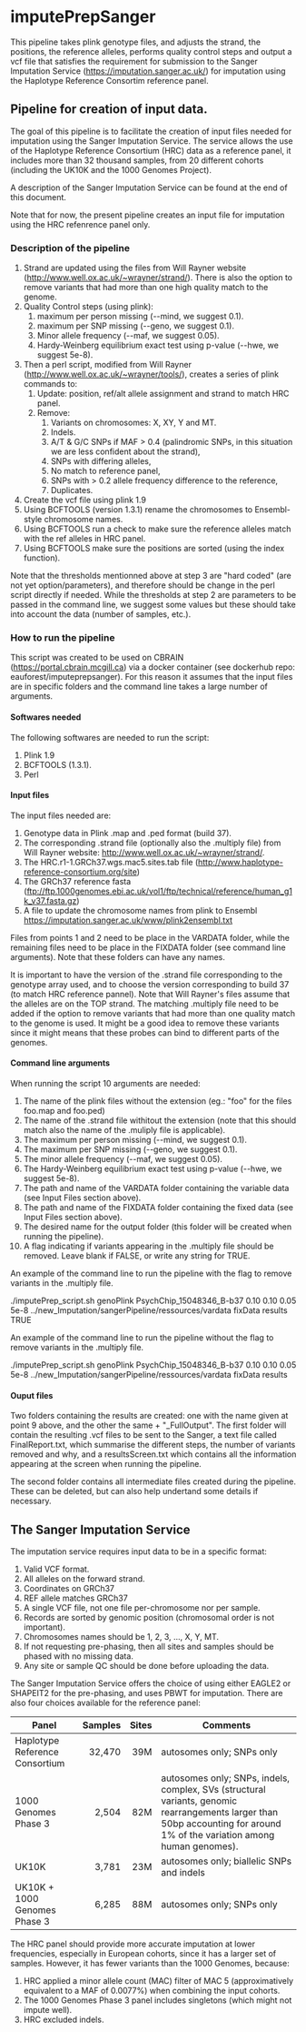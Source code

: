 # imputePrepSanger

This pipeline takes plink genotype files, and adjusts the strand, the positions, the reference alleles, performs quality control steps and output a vcf file that satisfies the requirement for submission to the Sanger Imputation Service (https://imputation.sanger.ac.uk/) for imputation using the Haplotype Reference Consortim reference panel. 


## Pipeline for creation of input data.

The goal of this pipeline is to facilitate the creation of input files needed for imputation using the Sanger Imputation Service. The service allows the use of the Haplotype Reference Consortium (HRC) data as a reference panel, it includes more than 32 thousand samples, from 20 different cohorts (including the UK10K and the 1000 Genomes Project).

A description of the Sanger Imputation Service can be found at the end of this document. 

Note that for now, the present pipeline creates an input file for imputation using the HRC refenrence panel only. 

### Description of the pipeline

1.  Strand are updated using the files from Will Rayner website (http://www.well.ox.ac.uk/~wrayner/strand/). There is also the option to remove variants that had more than one high quality match to the genome. 
2.  Quality Control steps (using plink):
    1.  maximum per person missing (--mind, we suggest 0.1).
    2.  maximum per SNP missing (--geno, we suggest 0.1).
    3.  Minor allele frequency (--maf, we suggest 0.05).
    4.  Hardy-Weinberg equilibrium exact test using p-value (--hwe, we suggest 5e-8).
3.  Then a perl script, modified from Will Rayner (http://www.well.ox.ac.uk/~wrayner/tools/), creates a series of plink commands to:
    1.  Update: position, ref/alt allele assignment and strand to match HRC panel.
    2.  Remove:
        1.  Variants on chromosomes: X, XY, Y and MT.
        2.  Indels.
        3.  A/T & G/C SNPs if MAF > 0.4 (palindromic SNPs, in this situation we are less confident about the strand),
        4.  SNPs with differing alleles,
        5.  No match to reference panel,
        6.  SNPs with > 0.2 allele frequency difference to the reference,
        7.  Duplicates.
4.  Create the vcf file using plink 1.9
5.  Using BCFTOOLS (version 1.3.1) rename the chromosomes to Ensembl-style chromosome names.
6.  Using BCFTOOLS run a check to make sure the reference alleles match with the ref alleles in HRC panel.
7.  Using BCFTOOLS make sure the positions are sorted (using the index function).

Note that the thresholds mentionned above at step 3 are "hard coded" (are not yet option/parameters), and therefore should be change in the perl script directly if needed. While the thresholds at step 2 are parameters to be passed in the command line, we suggest some values but these should take into account the data (number of samples, etc.).  

### How to run the pipeline

This script was created to be used on CBRAIN (https://portal.cbrain.mcgill.ca) via a docker container (see dockerhub repo: eauforest/imputeprepsanger). For this reason it assumes that the input files are in specific folders and the command line takes a large number of arguments. 


#### Softwares needed

The following softwares are needed to run the script:

1. Plink 1.9
2. BCFTOOLS (1.3.1).
3. Perl


#### Input files

The input files needed are:

1. Genotype data in Plink .map and .ped format (build 37). 
2. The corresponding .strand file (optionally also the .multiply file) from Will Rayner website: http://www.well.ox.ac.uk/~wrayner/strand/. 
3. The HRC.r1-1.GRCh37.wgs.mac5.sites.tab file (http://www.haplotype-reference-consortium.org/site)
4. The GRCh37 reference fasta (ftp://ftp.1000genomes.ebi.ac.uk/vol1/ftp/technical/reference/human_g1k_v37.fasta.gz)
5. A file to update the chromosome names from plink to Ensembl https://imputation.sanger.ac.uk/www/plink2ensembl.txt

Files from points 1 and 2 need to be place in the VARDATA folder, while the remaining files need to be place in the FIXDATA folder (see command line arguments). Note that these folders can have any names. 

It is important to have the version of the .strand file corresponding to the genotype array used, and to choose the version corresponding to build 37 (to match HRC reference pannel). Note that Will Rayner's files assume that the alleles are on the TOP strand. The matching .multiply file need to be added if the option to remove variants that had more than one quality match to the genome is used. It might be a good idea to remove these variants since it might means that these probes can bind to different parts of the genomes. 


#### Command line arguments

When running the script 10 arguments are needed:

1. The name of the plink files without the extension (eg.: "foo" for the files foo.map and foo.ped)
2. The name of the .strand file withitout the extension (note that this should match also the name of the .muliply file is applicable). 
3. The maximum per person missing (--mind, we suggest 0.1).
4. The maximum per SNP missing (--geno, we suggest 0.1).
5. The minor allele frequency (--maf, we suggest 0.05).
6. The Hardy-Weinberg equilibrium exact test using p-value (--hwe, we suggest 5e-8).
7. The path and name of the VARDATA folder containing the variable data (see Input Files section above).
8. The path and name of the FIXDATA folder containing the fixed data (see Input Files section above).
9. The desired name for the output folder (this folder will be created when running the pipeline).
10. A flag indicating if variants appearing in the .multiply file should be removed. Leave blank if FALSE, or write any string for TRUE. 

An example of the command line to run the pipeline with the flag to remove variants in the .multiply file.

./imputePrep_script.sh genoPlink PsychChip_15048346_B-b37 0.10 0.10 0.05 5e-8 ../new_Imputation/sangerPipeline/ressources/vardata fixData results TRUE

An example of the command line to run the pipeline without the flag to remove variants in the .multiply file.

./imputePrep_script.sh genoPlink PsychChip_15048346_B-b37 0.10 0.10 0.05 5e-8 ../new_Imputation/sangerPipeline/ressources/vardata fixData results



#### Ouput files

Two folders containing the results are created: one with the name given at point 9 above, and the other the same + "_FullOutput". The first folder will contain the resulting .vcf files to be sent to the Sanger, a text file called FinalReport.txt, which summarise the different steps, the number of variants removed and why, and a resultsScreen.txt which contains all the information appearing at the screen when running the pipeline. 

The second folder contains all intermediate files created during the pipeline. These can be deleted, but can also help undertand some details if necessary. 


## The Sanger Imputation Service

The imputation service requires input data to be in a specific format:

1. Valid VCF format.
2. All alleles on the forward strand.
3. Coordinates on GRCh37
4. REF allele matches GRCh37
5. A single VCF file, not one file per-chromosome nor per sample.
6. Records are sorted by genomic position (chromosomal order is not important).
7. Chromosomes names should be 1, 2, 3, ..., X, Y, MT.
8. If not requesting pre-phasing, then all sites and samples should be phased with no missing data.
9. Any site or sample QC should be done before uploading the data.

The Sanger Imputation Service offers the choice of using either EAGLE2 or SHAPEIT2 for the pre-phasing, and uses PBWT for imputation. There are also four choices available for the reference panel:

| Panel         | Samples          | Sites  | Comments |
| ------------- |-----------------:| ------:| -------- |
| Haplotype Reference Consortium      | 32,470 | 39M | autosomes only; SNPs only  |
| 1000 Genomes Phase 3                | 2,504  | 82M | autosomes only; SNPs, indels, complex, SVs (structural variants, genomic rearrangements larger than 50bp accounting for around 1% of the variation among human genomes).  |
| UK10K                               | 3,781  | 23M | autosomes only; biallelic SNPs and indels |
| UK10K + 1000 Genomes Phase 3        | 6,285  | 88M | autosomes only; SNPs only  |

The HRC panel should provide more accurate imputation at lower frequencies, especially in European cohorts, since it has a larger set of samples. However, it has fewer variants than the 1000 Genomes, because:

1. HRC applied a minor allele count (MAC) filter of MAC 5 (approximatively equivalent to a MAF of 0.0077%) when combining the input cohorts.
2. The 1000 Genomes Phase 3 panel includes singletons (which might not impute well).
3. HRC excluded indels.
